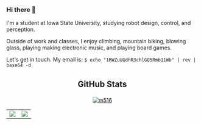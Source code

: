 ### Hi there 👋

I'm a student at Iowa State University, studying robot design, control, and perception.

Outside of work and classes, I enjoy climbing, mountain biking, blowing glass, playing making electronic music, and playing board games.

Let's get in touch. My email is: `$ echo "1RWZuUGdhR3chlGQ5Rmb11Wb" | rev | base64 -d`

<h2>
  <p align="center"> GitHub Stats </p>
</h2>

<p align="center"> <a href="https://github.com/m516/github-profile-trophy"><img src="https://github-profile-trophy.vercel.app/?username=m516" alt="m516" /></a> </p>

<table>
  <tr>
    <td align="center" style="padding=0;width=50%;">
      <img align="center" style="padding=0;" src="https://github-readme-stats.vercel.app/api/?username=m516&show_icons=true&hide_border=true&icon_color=C9F9D9&hide_title=true&count_private=true" />

  <td align="center" style="padding=0;width=70%;">
      <img align="center" style="padding=0;" src="https://github-readme-stats.quantumlytangled.vercel.app/api/top-langs/?username=m516&layout=compact&show_icons=true&hide_border=true&icon_color=f0f0f000&count_private=true" />
    </td>
  </tr>
</table>
